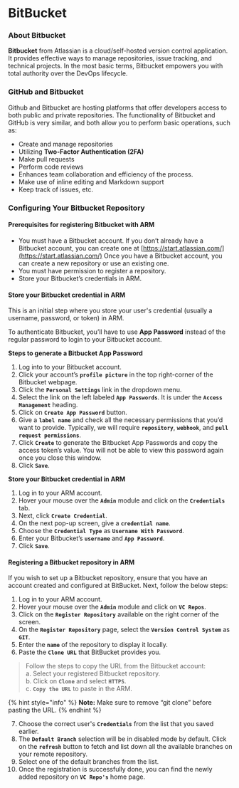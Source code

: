 # BitBucket

### About Bitbucket <a href="#about-bitbucket" id="about-bitbucket"></a>

**Bitbucket** from Atlassian is a cloud/self-hosted version control application. It provides effective ways to manage repositories, issue tracking, and technical projects. In the most basic terms, Bitbucket empowers you with total authority over the DevOps lifecycle.

### GitHub and Bitbucket <a href="#github-and-bitbucket" id="github-and-bitbucket"></a>

Github and Bitbucket are hosting platforms that offer developers access to both public and private repositories. The functionality of Bitbucket and GitHub is very similar, and both allow you to perform basic operations, such as:

* Create and manage repositories
* Utilizing **Two-Factor Authentication (2FA)**
* Make pull requests
* Perform code reviews
* Enhances team collaboration and efficiency of the process.
* Make use of inline editing and Markdown support
* Keep track of issues, etc.

### Configuring Your Bitbucket Repository <a href="#configuring-your-bitbucket-repository" id="configuring-your-bitbucket-repository"></a>

#### Prerequisites for registering Bitbucket with ARM <a href="#prerequisites-for-registering-bitbucket-with-arm" id="prerequisites-for-registering-bitbucket-with-arm"></a>

* You must have a Bitbucket account. If you don’t already have a Bitbucket account, you can create one at [https://start.atlassian.com/](https://start.atlassian.com/) Once you have a Bitbucket account, you can create a new repository or use an existing one.
* You must have permission to register a repository.
* Store your Bitbucket’s credentials in ARM.

#### Store your Bitbucket credential in ARM <a href="#store-your-bitbucket-credential-in-arm" id="store-your-bitbucket-credential-in-arm"></a>

This is an initial step where you store your user's credential (usually a username, password, or token) in ARM.

To authenticate Bitbucket, you’ll have to use **App Password** instead of the regular password to login to your Bitbucket account.

**Steps to generate a Bitbucket App Password**

1. Log into to your Bitbucket account.
2. Click your account’s **`profile picture`** in the top right-corner of the Bitbucket webpage.
3. Click the **`Personal Settings`** link in the dropdown menu.
4. Select the link on the left labeled **`App Passwords`**. It is under the **`Access Management`** heading.
5. Click on **`Create App Password`** button.
6. Give a **`label name`** and check all the necessary permissions that you’d want to provide. Typically, we will require **`repository`**, **`webhook`**, and **`pull request permissions`**.
7. Click **`Create`** to generate the Bitbucket App Passwords and copy the access token’s value. You will not be able to view this password again once you close this window.
8. Click **`Save`**.

**Store your Bitbucket credential in ARM**

1. Log in to your ARM account.
2. Hover your mouse over the **`Admin`** module and click on the **`Credentials`** tab.
3. Next, click **`Create Credential`**.
4. On the next pop-up screen, give a **`credential name`**.
5. Choose the **`Credential Type`** as **`Username With Password`**.
6. Enter your Bitbucket’s **`username`** and **`App Password`**.
7. Click **`Save`**.

#### Registering a Bitbucket repository in ARM <a href="#registering-a-bitbucket-repository-in-arm" id="registering-a-bitbucket-repository-in-arm"></a>

If you wish to set up a Bitbucket repository, ensure that you have an account created and configured at BitBucket. Next, follow the below steps:

1. Log in to your ARM account.
2. Hover your mouse over the **`Admin`** module and click on **`VC Repos`**.
3. Click on the **`Register Repository`** available on the right corner of the screen.
4. On the **`Register Repository`** page, select the **`Version Control System`** as **`GIT`**.
5. Enter the **`name`** of the repository to display it locally.
6. Paste the **`Clone URL`** that BitBucket provides you.

> Follow the steps to copy the URL from the Bitbucket account:\
> a. Select your registered Bitbucket repository.\
> b. Click on **`Clone`** and select **`HTTPS`**.\
> c. **`Copy the URL`** to paste in the ARM.

{% hint style="info" %}
**Note:** Make sure to remove “git clone” before pasting the URL.
{% endhint %}

7. Choose the correct user's **`Credentials`** from the list that you saved earlier.
8. The **`Default Branch`** selection will be in disabled mode by default. Click on the **`refresh`** button to fetch and list down all the available branches on your remote repository.
9. Select one of the default branches from the list.
10. Once the registration is successfully done, you can find the newly added repository on **`VC Repo's`** home page.
